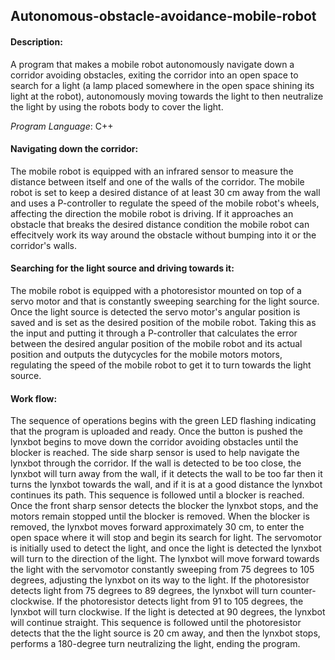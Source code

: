 ## Autonomous-obstacle-avoidance-mobile-robot
#### Description:
A program that makes a mobile robot autonomously navigate down a corridor avoiding obstacles, exiting the corridor into an open space to search for a light (a lamp placed somewhere in the open space shining its light at the robot), autonomously moving towards the light to then neutralize the light by using the robots body to cover the light. 

_Program Language_: C++

#### Navigating down the corridor:
The mobile robot is equipped with an infrared sensor to measure the distance between itself and one of the walls of the corridor. The mobile robot is set to keep a desired distance of at least 30 cm away from the wall and uses a P-controller to regulate the speed of the mobile robot's wheels, affecting the direction the mobile robot is driving. If it approaches an obstacle that breaks the desired distance condition the mobile robot can effecitvely work its way around the obstacle without bumping into it or the corridor's walls. 

#### Searching for the light source and driving towards it:
The mobile robot is equipped with a photoresistor mounted on top of a servo motor and that is constantly sweeping searching for the light source. Once the light source is detected the servo motor's angular position is saved and is set as the desired position of the mobile robot. Taking this as the input and putting it through a P-controller that calculates the error between the desired angular position of the mobile robot and its actual position and outputs the dutycycles for the mobile motors motors, regulating the speed of the mobile robot to get it to turn towards the light source. 

#### Work flow:
The sequence of operations begins with the green LED flashing indicating that the program is uploaded and ready. Once the button is pushed the lynxbot begins to move down the corridor avoiding obstacles until the blocker is reached. The side sharp sensor is used to help navigate the lynxbot through the corridor. If the wall is detected to be too close, the lynxbot will turn away from the wall, if it detects the wall to be too far then it turns the lynxbot towards the wall, and if it is at a good distance the lynxbot continues its path. This sequence is followed until a blocker is reached. Once the front sharp sensor detects the blocker the lynxbot stops, and the motors remain stopped until the blocker is removed. When the blocker is removed, the lynxbot moves forward approximately 30 cm, to enter the open space where it will stop and begin its search for light. The servomotor is initially used to detect the light, and once the light is detected the lynxbot will turn to the direction of the light. The lynxbot will move forward towards the light with the servomotor constantly sweeping from 75 degrees to 105 degrees, adjusting the lynxbot on its way to the light. If the photoresistor detects light from 75 degrees to 89 degrees, the lynxbot will turn counter-clockwise. If the photoresistor detects light from 91 to 105 degrees, the lynxbot will turn clockwise. If the light is detected at 90 degrees, the lynxbot will continue straight. This sequence is followed until the photoresistor detects that the the light source is 20 cm away, and then the lynxbot stops, performs a 180-degree turn neutralizing the light, ending the program.
